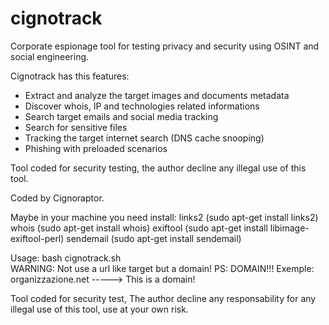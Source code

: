 # cignotrack

Corporate espionage tool for testing privacy and security 
using OSINT and social engineering.

Cignotrack has this features:

- Extract and analyze the target images and documents metadata
- Discover whois, IP and technologies related informations
- Search target emails and social media tracking
- Search for sensitive files
- Tracking the target internet search (DNS cache snooping)
- Phishing with preloaded scenarios

Tool coded for security testing, the author decline any illegal use of this tool.

Coded by Cignoraptor.

Maybe in your machine you need install: 
links2 (sudo apt-get install links2) 
whois (sudo apt-get install whois)
exiftool (sudo apt-get install libimage-exiftool-perl)
sendemail (sudo apt-get install sendemail)

Usage: bash cignotrack.sh   
WARNING: Not use a url like target but a domain!
PS: DOMAIN!!!
Exemple: organizzazione.net -----> This is a domain!

Tool coded for security test, The author decline any responsability for any illegal use of this tool, use at your own risk.
